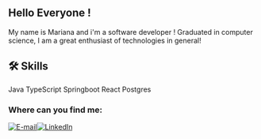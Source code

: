 ## Hello Everyone ! 

My name is Mariana and i'm a software developer !
Graduated in computer science, I am a great enthusiast of technologies in general!


## 🛠 Skills
Java
TypeScript
Springboot
React
Postgres 


### Where can you find me:
[![E-mail](https://img.shields.io/badge/-Email-000?style=for-the-badge&logo=microsoft-outlook&logoColor=E94D5F)](mailto:mariamariana.cagnoni@gmail.com)[![LinkedIn](https://img.shields.io/badge/LinkedIn-0A66C2?style=for-the-badge&logo=linkedin&logoColor=white)](https://www.linkedin.com/in/maria-mariana-cagnoni-ferreira-8a589417a/)





